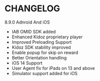 CHANGELOG
=========
8.9.0 Adnroid And iOS
- IAB OMID SDK added
- Enhanced Kidoz proprietary player
- Improved Preloading Support
- Kidoz SDK stability improved
- Enable popup for skip on reward
- Better Orientation handling
- iOS 14 Support
- User Agent fix for iPads on 13 and above
- Simulator support added for iOS
